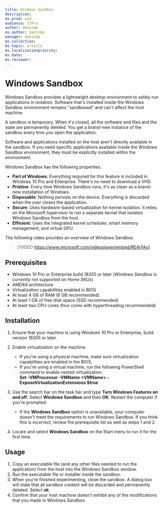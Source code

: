 ```yaml
---
title: Windows Sandbox 
description: 
ms.prod: w10
audience: ITPro
author: dansimp
ms.author: dansimp
manager: dansimp
ms.collection: 
ms.topic: article
ms.localizationpriority: 
ms.date: 
ms.reviewer: 
---
```


# Windows Sandbox 

Windows Sandbox provides a lightweight desktop environment to safely run applications in isolation. Software that's installed inside the Windows Sandbox environment remains "sandboxed" and can't affect the host machine.

A sandbox is temporary. When it's closed, all the software and files and the state are permanently deleted. You get a brand-new instance of the sandbox every time you open the application.

Software and applications installed on the host aren't directly available in the sandbox. If you need specific applications available inside the Windows Sandbox environment, they must be explicitly installed within the environment.

Windows Sandbox has the following properties:
- **Part of Windows**: Everything required for this feature is included in Windows 10 Pro and Enterprise. There's no need to download a VHD.
- **Pristine**: Every time Windows Sandbox runs, it's as clean as a brand-new installation of Windows.
- **Disposable**: Nothing persists on the device. Everything is discarded when the user closes the application.
- **Secure**: Uses hardware-based virtualization for kernel isolation. It relies on the Microsoft hypervisor to run a separate kernel that isolates Windows Sandbox from the host.
- **Efficient:** Uses the integrated kernel scheduler, smart memory management, and virtual GPU.

The following video provides an overview of Windows Sandbox.

> [!VIDEO https://www.microsoft.com/videoplayer/embed/RE4rFAo]


## Prerequisites
 
- Windows 10 Pro or Enterprise build 18305 or later (*Windows Sandbox is currently not supported on Home SKUs*)
- AMD64 architecture
- Virtualization capabilities enabled in BIOS
- At least 4 GB of RAM (8 GB recommended)
- At least 1 GB of free disk space (SSD recommended)
- At least two CPU cores (four cores with hyperthreading recommended)

## Installation

1. Ensure that your machine is using Windows 10 Pro or Enterprise, build version 18305 or later.
2. Enable virtualization on the machine.

   - If you're using a physical machine, make sure virtualization capabilities are enabled in the BIOS.
   - If you're using a virtual machine, run the following PowerShell command to enable nested virtualization:<br/> **Set -VMProcessor -VMName \<VMName> -ExposeVirtualizationExtensions $true**
1. Use the search bar on the task bar and type **Turn Windows Features on and off**. Select **Windows Sandbox** and then **OK**. Restart the computer if you're prompted.

   - If the **Windows Sandbox** option is unavailable, your computer doesn't meet the requirements to run Windows Sandbox. If you think this is incorrect, review the prerequisite list as well as steps 1 and 2.
1.   Locate and select **Windows Sandbox** on the Start menu to run it for the first time.

## Usage 
1. Copy an executable file (and any other files needed to run the application) from the host into the Windows Sandbox window.
2. Run the executable file or installer inside the sandbox.
3. When you're finished experimenting, close the sandbox. A dialog box will state that all sandbox content will be discarded and permanently deleted. Select **ok**.
4. Confirm that your host machine doesn't exhibit any of the modifications that you made in Windows Sandbox.
